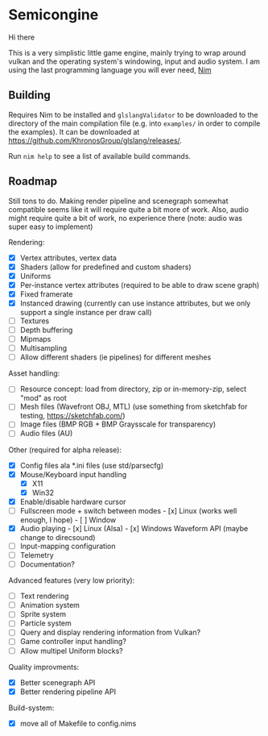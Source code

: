 Semicongine
===========

Hi there

This is a very simplistic little game engine, mainly trying to wrap around vulkan and the operating system's windowing, input and audio system.
I am using the last programming language you will ever need, [Nim](https://nim-lang.org/)

Building
--------

Requires Nim to be installed and ```glslangValidator``` to be downloaded to the
directory of the main compilation file (e.g. into ```examples/``` in order to
compile the examples). It can be downloaded at
https://github.com/KhronosGroup/glslang/releases/.

Run ```nim help``` to see a list of available build commands.

Roadmap
-------

Still tons to do. Making render pipeline and scenegraph somewhat compatible
seems like it will require quite a bit more of work. Also, audio might require
quite a bit of work, no experience there (note: audio was super easy to implement)

Rendering:

- [x] Vertex attributes, vertex data
- [x] Shaders (allow for predefined and custom shaders)
- [x] Uniforms
- [x] Per-instance vertex attributes (required to be able to draw scene graph)
- [x] Fixed framerate
- [x] Instanced drawing (currently can use instance attributes, but we only support a single instance per draw call)
- [ ] Textures
- [ ] Depth buffering
- [ ] Mipmaps 
- [ ] Multisampling 
- [ ] Allow different shaders (ie pipelines) for different meshes

Asset handling:
- [ ] Resource concept: load from directory, zip or in-memory-zip, select "mod" as root
- [ ] Mesh files (Wavefront OBJ, MTL) (use something from sketchfab for testing, https://sketchfab.com/)
- [ ] Image files (BMP RGB + BMP Graysscale for transparency)
- [ ] Audio files (AU)

Other (required for alpha release):
- [x] Config files ala \*.ini files (use std/parsecfg)
- [x] Mouse/Keyboard input handling
  - [x] X11
  - [x] Win32
- [x] Enable/disable hardware cursor
- [ ] Fullscreen mode + switch between modes
      - [x] Linux (works well enough, I hope)
      - [ ] Window
- [x] Audio playing
      - [x] Linux (Alsa)
      - [x] Windows Waveform API (maybe change to direcsound)
- [ ] Input-mapping configuration
- [ ] Telemetry
- [ ]  Documentation?

Advanced features (very low priority):
- [ ] Text rendering
- [ ] Animation system
- [ ] Sprite system
- [ ] Particle system
- [ ] Query and display rendering information from Vulkan?
- [ ] Game controller input handling?
- [ ] Allow multipel Uniform blocks?

Quality improvments:

- [x] Better scenegraph API
- [x] Better rendering pipeline API

Build-system:
- [x] move all of Makefile to config.nims
